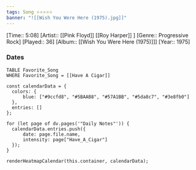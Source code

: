 ```yaml
---
tags: Song ⭐⭐⭐⭐⭐ 
banner: "![[Wish You Were Here (1975).jpg]]"
---
```

[Time:: 5:08]
[Artist:: [[Pink Floyd]] [[Roy Harper]] ]
[Genre:: Progressive Rock]
[Played:: 36]
[Album:: [[Wish You Were Here (1975)]]]
[Year:: 1975]
### Dates
````dataview
TABLE Favorite_Song
WHERE Favorite_Song = [[Have A Cigar]]
````
  ```dataviewjs
const calendarData = { 
	colors: { 
		blue: ["#9ccfd8", "#5BAAB8", "#57A1BB", "#5da8c7", "#3e8fb0"] 
	}, 
	entries: [] 
}; 

for (let page of dv.pages('"Daily Notes"')) { 
	calendarData.entries.push({ 
		date: page.file.name, 
		intensity: page["Have_A_Cigar"]
	}); 
} 

renderHeatmapCalendar(this.container, calendarData);
```
